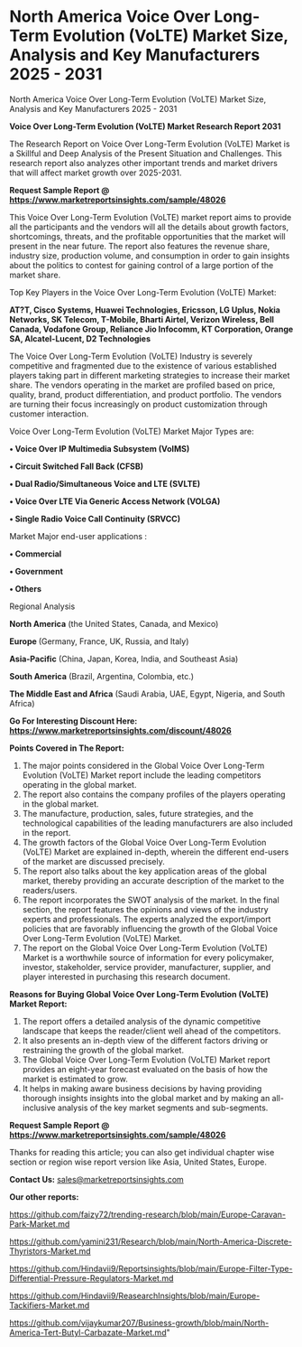 # North America Voice Over Long-Term Evolution (VoLTE) Market Size, Analysis and Key Manufacturers 2025 - 2031
North America Voice Over Long-Term Evolution (VoLTE) Market Size, Analysis and Key Manufacturers 2025 - 2031

<strong>Voice Over Long-Term Evolution (VoLTE) Market Research Report 2031</strong>

The Research Report on Voice Over Long-Term Evolution (VoLTE) Market is a Skillful and Deep Analysis of the Present Situation and Challenges. This research report also analyzes other important trends and market drivers that will affect market growth over 2025-2031.

<strong>Request Sample Report @ <a href=https://www.marketreportsinsights.com/sample/48026>https://www.marketreportsinsights.com/sample/48026</a></strong>

This Voice Over Long-Term Evolution (VoLTE) market report aims to provide all the participants and the vendors will all the details about growth factors, shortcomings, threats, and the profitable opportunities that the market will present in the near future. The report also features the revenue share, industry size, production volume, and consumption in order to gain insights about the politics to contest for gaining control of a large portion of the market share.

Top Key Players in the Voice Over Long-Term Evolution (VoLTE) Market:

<strong>AT?T, Cisco Systems, Huawei Technologies, Ericsson, LG Uplus, Nokia Networks, SK Telecom, T-Mobile, Bharti Airtel, Verizon Wireless, Bell Canada, Vodafone Group, Reliance Jio Infocomm, KT Corporation, Orange SA, Alcatel-Lucent, D2 Technologies</strong>

The Voice Over Long-Term Evolution (VoLTE) Industry is severely competitive and fragmented due to the existence of various established players taking part in different marketing strategies to increase their market share. The vendors operating in the market are profiled based on price, quality, brand, product differentiation, and product portfolio. The vendors are turning their focus increasingly on product customization through customer interaction.

Voice Over Long-Term Evolution (VoLTE) Market Major Types are:

<strong>•  Voice Over IP Multimedia Subsystem (VoIMS)

•  Circuit Switched Fall Back (CFSB)

•  Dual Radio/Simultaneous Voice and LTE (SVLTE)

•  Voice Over LTE Via Generic Access Network (VOLGA)

•  Single Radio Voice Call Continuity (SRVCC)</strong>

Market Major end-user applications :

<strong>•  Commercial

•  Government

•  Others</strong>

Regional Analysis

</u><strong><b>North America</b></strong> (the United States, Canada, and Mexico)

<strong><b>Europe </b></strong>(Germany, France, UK, Russia, and Italy)

<strong><b>Asia-Pacific</b></strong> (China, Japan, Korea, India, and Southeast Asia)

<strong><b>South America</b></strong> (Brazil, Argentina, Colombia, etc.)

<strong><b>The Middle East and Africa</b></strong> (Saudi Arabia, UAE, Egypt, Nigeria, and South Africa)

<strong>Go For Interesting Discount Here: <a href=https://www.marketreportsinsights.com/discount/48026>https://www.marketreportsinsights.com/discount/48026</a></strong>

<strong>Points Covered in The Report:</strong>
<ol>
  <li>The major points considered in the Global Voice Over Long-Term Evolution (VoLTE) Market report include the leading competitors operating in the global market.</li>
  <li>The report also contains the company profiles of the players operating in the global market.</li>
  <li>The manufacture, production, sales, future strategies, and the technological capabilities of the leading manufacturers are also included in the report.</li>
  <li>The growth factors of the Global Voice Over Long-Term Evolution (VoLTE) Market are explained in-depth, wherein the different end-users of the market are discussed precisely.</li>
  <li>The report also talks about the key application areas of the global market, thereby providing an accurate description of the market to the readers/users.</li>
  <li>The report incorporates the SWOT analysis of the market. In the final section, the report features the opinions and views of the industry experts and professionals. The experts analyzed the export/import policies that are favorably influencing the growth of the Global Voice Over Long-Term Evolution (VoLTE) Market.</li>
  <li>The report on the Global Voice Over Long-Term Evolution (VoLTE) Market is a worthwhile source of information for every policymaker, investor, stakeholder, service provider, manufacturer, supplier, and player interested in purchasing this research document.</li>
</ol>
<strong>Reasons for Buying Global Voice Over Long-Term Evolution (VoLTE) Market Report:</strong>

<ol>
  <li>The report offers a detailed analysis of the dynamic competitive landscape that keeps the reader/client well ahead of the competitors.</li>
  <li>It also presents an in-depth view of the different factors driving or restraining the growth of the global market.</li>
  <li>The Global Voice Over Long-Term Evolution (VoLTE) Market report provides an eight-year forecast evaluated on the basis of how the market is estimated to grow.</li>
  <li>It helps in making aware business decisions by having providing thorough insights insights into the global market and by making an all-inclusive analysis of the key market segments and sub-segments.</li>
</ol>
<strong>Request Sample Report @ <a href=https://www.marketreportsinsights.com/sample/48026>https://www.marketreportsinsights.com/sample/48026</a></strong>


Thanks for reading this article; you can also get individual chapter wise section or region wise report version like Asia, United States, Europe.

<strong>Contact Us:</strong>
sales@marketreportsinsights.com

<strong>Our other reports:</strong>

<a href=https://github.com/faizy72/trending-research/blob/main/Europe-Caravan-Park-Market.md>https://github.com/faizy72/trending-research/blob/main/Europe-Caravan-Park-Market.md</a>

<a href=https://github.com/yamini231/Research/blob/main/North-America-Discrete-Thyristors-Market.md>https://github.com/yamini231/Research/blob/main/North-America-Discrete-Thyristors-Market.md</a>

<a href=https://github.com/Hindavii9/Reportsinsights/blob/main/Europe-Filter-Type-Differential-Pressure-Regulators-Market.md>https://github.com/Hindavii9/Reportsinsights/blob/main/Europe-Filter-Type-Differential-Pressure-Regulators-Market.md</a>

<a href=https://github.com/Hindavii9/ReasearchInsights/blob/main/Europe-Tackifiers-Market.md>https://github.com/Hindavii9/ReasearchInsights/blob/main/Europe-Tackifiers-Market.md</a>

<a href=https://github.com/vijaykumar207/Business-growth/blob/main/North-America-Tert-Butyl-Carbazate-Market.md>https://github.com/vijaykumar207/Business-growth/blob/main/North-America-Tert-Butyl-Carbazate-Market.md</a>"
